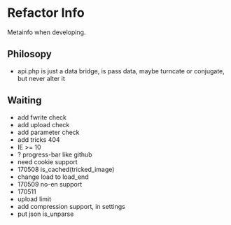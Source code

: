 # Refactor Info
Metainfo when developing.

## Philosopy
- api.php is just a data bridge, is pass data, maybe turncate or conjugate, but never alter it

## Waiting
- add fwrite check
- add upload check
- add parameter check
- add tricks 404
- IE >= 10
- ? progress-bar like github
- need cookie support
- 170508 is_cached(tricked_image)
- change load to load_end
- 170509 no-en support
- 170511
- upload limit 
- add compression support, in settings
- put json is_unparse


